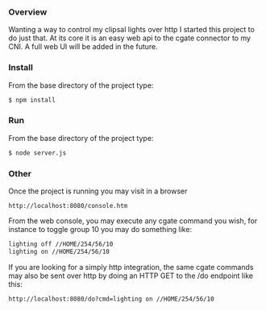 ### Overview
Wanting a way to control my clipsal lights over http I started this project to do just that.  At its core it is an easy web api to the cgate connector to my CNI.  A full web UI will be added in the future.

### Install
From the base directory of the project type:
```sh
$ npm install
```

### Run
From the base directory of the project type: 
```sh
$ node server.js
```

### Other
Once the project is running you may visit in a browser 
```
http://localhost:8080/console.htm
```

From the web console, you may execute any cgate command you wish, for instance to toggle group 10 you may do something like:
```sh
lighting off //HOME/254/56/10
lighting on //HOME/254/56/10
```
If you are looking for a simply http integration, the same cgate commands may also be sent over http by doing an HTTP GET to the /do endpoint like this:
```
http://localhost:8080/do?cmd=lighting on //HOME/254/56/10
```
